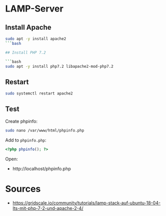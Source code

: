 # LAMP-Server

## Install Apache

```bash
sudo apt -y install apache2
```bash

## Install PHP 7.2

```bash
sudo apt -y install php7.2 libapache2-mod-php7.2
```

## Restart

```bash
sudo systemctl restart apache2
```

## Test

Create phpinfo:

```bash
sudo nano /var/www/html/phpinfo.php
```

Add to `phpinfo.php`:

```php
<?php phpinfo(); ?>
```

Open:

* http://localhost/phpinfo.php

# Sources

* https://gridscale.io/community/tutorials/lamp-stack-auf-ubuntu-18-04-lts-mit-php-7-2-und-apache-2-4/
